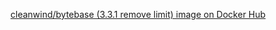 <a href="https://hub.docker.com/r/cleanwind/bytebase/tags?name=3.3.1">cleanwind/bytebase (3.3.1 remove limit) image on Docker Hub</a>
